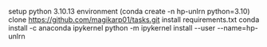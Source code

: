 setup python 3.10.13 environment (conda create -n hp-unlrn python=3.10)
clone https://github.com/magikarp01/tasks.git
install requirements.txt
conda install -c anaconda ipykernel
python -m ipykernel install --user --name=hp-unlrn